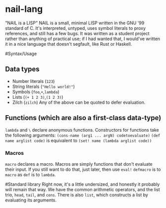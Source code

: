 # nail-lang
"NAIL is a LISP"
NAIL is a small, minimal LISP written in the GNU '99 standard of C.
It's interpreted, untyped, uses symbol literals to proxy references, and still has a few bugs.
It was written as a student project rather than anything of practical use; if I had wanted that, I would've written it in a nice language that doesn't segfault, like Rust or Haskell.

#Syntax/Usage

## Data types
 * Number literals (`123`)
 * String literals (`"Hello world!"`)
 * Symbols (`foo`,`+`,`lambda`)
 * Lists (`(+ 1 2 3)`,`(1 2 3)`)
 * Zilch (`zilch`)
Any of the above can be quoted to defer evaluation.

## Functions (which are also a first-class data-type)
`lambda` and `\` declare anonymous functions.
Constructors for functions take the following arguments:
`(cons-name (arg1 ... argN) codetoevaluate)`
`(def name arglist code)` is equivalent to `(set! name (lambda arglist code))`

### Macros
`macro` declares a macro.
Macros are simply functions that don't evaluate their input.
If you still want to do that, just later, then use `eval!`
`defmacro` is to `macro` as `def` is to `lambda`.

#Standard library
Right now, it's a little undersized, and honestly it probably will remain that way.
We have the common arithmetic operators, and the list trio, `head`, `tail`, and `cons`.
There is also `list`, which constructs a list by evaluating its arguments.
